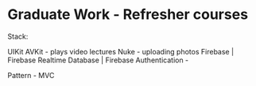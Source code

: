 # Graduate Work - Refresher courses

Stack:

UIKit
AVKit - plays video lectures
Nuke - uploading photos
Firebase | Firebase Realtime Database | Firebase Authentication - 

Pattern - MVC
